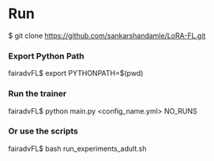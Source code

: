 # Run

$ git clone https://github.com/sankarshandamle/LoRA-FL.git


### Export Python Path

fairadvFL$ export PYTHONPATH=$(pwd)


### Run the trainer

fairadvFL$ python main.py <config_name.yml> NO_RUNS

### Or use the scripts

fairadvFL$ bash run_experiments_adult.sh
